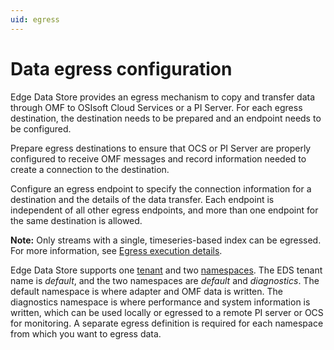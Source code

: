 ```yaml
---
uid: egress
---
```


# Data egress configuration

Edge Data Store provides an egress mechanism to copy and transfer data through OMF to OSIsoft Cloud Services or a PI Server. For each egress destination, the destination needs to be prepared and an endpoint needs to be configured.

Prepare egress destinations to ensure that OCS or PI Server are properly configured to receive OMF messages and record information needed to create a connection to the destination.

Configure an egress endpoint to specify the connection information for a destination and the details of the data transfer. Each endpoint is independent of all other egress endpoints, and more than one endpoint for the same destination is allowed.

**Note:** Only streams with a single, timeseries-based index can be egressed. For more information, see [Egress execution details](xref:EgressExecutionDetails).

Edge Data Store supports one [tenant](https://ocs-docs.osisoft.com/Content_Portal/Documentation/Management/Account_Tenant.html) and two [namespaces](https://ocs-docs.osisoft.com/Content_Portal/Documentation/Management/Account_Namespace_1.html). The EDS tenant name is _default_, and the two namespaces are _default_ and _diagnostics_. The default namespace is where adapter and OMF data is written. The diagnostics namespace is where performance and system information is written, which can be used locally or egressed to a remote PI server or OCS for monitoring. A separate egress definition is required for each namespace from which you want to egress data.

